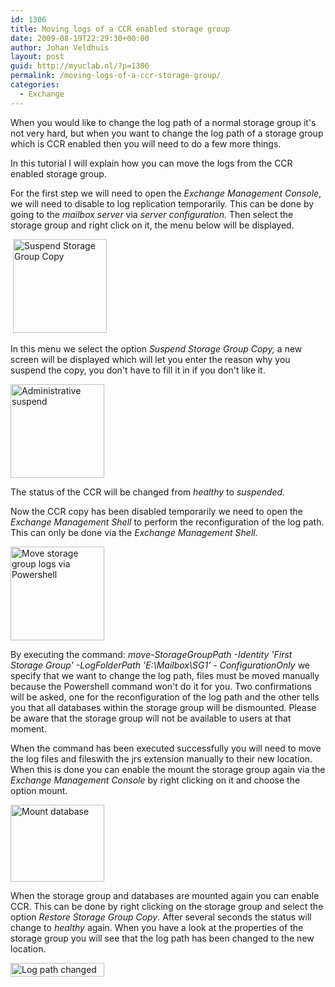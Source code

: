 ```yaml
---
id: 1306
title: Moving logs of a CCR enabled storage group
date: 2009-08-19T22:29:30+00:00
author: Johan Veldhuis
layout: post
guid: http://myuclab.nl/?p=1306
permalink: /moving-logs-of-a-ccr-storage-group/
categories:
  - Exchange
---
```

When you would like to change the log path of a normal storage group it's not very hard, but when you want to change the log path of a storage group which is CCR enabled then you will need to do a few more things.

In this tutorial I will explain how you can move the logs from the CCR enabled storage group.

For the first step we will need to open the <em>Exchange Management Console</em>, we will need to disable to log replication temporarily. This can be done by going to the <em>mailbox server </em>via <em>server configuration. </em>Then select the storage group and right click on it, the menu below will be displayed.

 <a href="https://myuclab.nl/wp-content/uploads/2009/08/step-1.jpg"><img title="Suspend Storage Group Copy" src="https://myuclab.nl/wp-content/uploads/2009/08/step-1-150x150.jpg" alt="Suspend Storage Group Copy" width="150" height="150" /></a>

In this menu we select the option <em>Suspend Storage Group Copy, </em>a new screen will be displayed which will let you enter the reason why you suspend the copy, you don't have to fill it in if you don't like it.

<a href="https://myuclab.nl/wp-content/uploads/2009/08/step-2.jpg"><img title="Administrative suspend" src="https://myuclab.nl/wp-content/uploads/2009/08/step-2-150x150.jpg" alt="Administrative suspend" width="150" height="150" /></a>

The status of the CCR will be changed from <em>healthy </em>to <em>suspended.</em>

Now the CCR copy has been disabled temporarily we need to open the <em>Exchange Management Shell </em>to perform the reconfiguration of the log path. This can only be done via the <em>Exchange Management Shell. </em>

<a href="https://myuclab.nl/wp-content/uploads/2009/08/step-3.jpg"><img title="Move storage group logs via Powershell" src="https://myuclab.nl/wp-content/uploads/2009/08/step-3-150x150.jpg" alt="Move storage group logs via Powershell" width="150" height="150" /></a>

By executing the command: <em>move-StorageGroupPath -Identity 'First Storage Group' -LogFolderPath 'E:\Mailbox\SG1' - ConfigurationOnly </em>we specify that we want to change the log path, files must be moved manually because the Powershell command won't do it for you. Two confirmations will be asked, one for the reconfiguration of the log path and the other tells you that all databases within the storage group will be dismounted. Please be aware that the storage group will not be available to users at that moment.

When the command has been executed successfully you will need to move the log files and fileswith the jrs extension manually to their new location. When this is done you can enable the mount the storage group again via the <em>Exchange Management Console </em>by right clicking on it and choose the option mount.

<a href="https://myuclab.nl/wp-content/uploads/2009/08/step-4.jpg"><img title="Mount database" src="https://myuclab.nl/wp-content/uploads/2009/08/step-5-150x123.jpg" alt="Mount database" width="150" height="123" /></a>

When the storage group and databases are mounted again you can enable CCR. This can be done by right clicking on the storage group and select the option <em>Restore Storage Group Copy</em>. After several seconds the status will change to <em>healthy </em>again. When you have a look at the properties of the storage group you will see that the log path has been changed to the new location.

<a href="http://myuclab.nl/wp-content/uploads/2009/08/step-5.jpg"><img title="Log path changed" src="http://myuclab.nl/wp-content/uploads/2009/08/step-6-150x22.jpg" alt="Log path changed" width="150" height="22" /></a>
